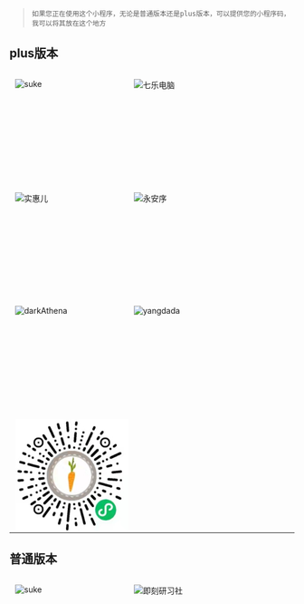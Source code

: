 

> `如果您正在使用这个小程序，无论是普通版本还是plus版本，可以提供您的小程序码，我可以将其放在这个地方`

## plus版本

<div style="display: flex;flex-direction: row;justify-content: flex-start;flex-wrap: wrap" > 


<div style="width:200px;height: 200px;margin-left: 10px; ">

![suke](./images/qrcode_user/suke.jpg)

</div>

<div style="width:200px;height: 200px;margin-left: 10px; ">

![七乐电脑](./images/qrcode_user/qilediannao.jpg)

</div>


<div style="width:200px;height: 200px;margin-left: 10px; ">

![实惠儿](./images/qrcode_user/shihuier.jpg)

</div>

<div style="width:200px;height: 200px;margin-left: 10px; ">

![永安序](./images/qrcode_user/yonganxu.jpg)

</div>


<div style="width:200px;height: 200px;margin-left: 10px; ">

![darkAthena](./images/qrcode_user/darkAthena.jpg)

</div>

<div style="width:200px;height: 200px;margin-left: 10px; ">

![yangdada](./images/qrcode_user/yangdada.jpg)

</div>

<div style="width:200px;height: 200px;margin-left: 10px; ">

![luobetou](./images/qrcode_user/luobetou.jpg)


</div>

</div>


----


## 普通版本

<div style="display: flex;flex-direction: row;justify-content: flex-start;flex-wrap: wrap;" > 

<div style="width:200px;height: 200px;margin-left: 10px; ">

![suke](./images/qrcode_user/suke.jpg)

</div>

<div style="width:200px;height: 200px;margin-left: 10px; ">

![即刻研习社](./images/qrcode_user/jikeyanxishe.jpg)

</div>


</div>


